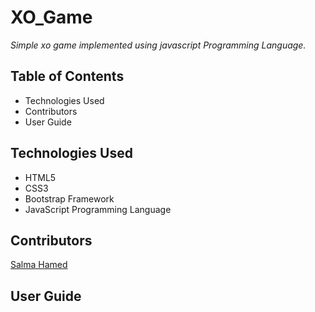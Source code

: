 # XO_Game
*Simple xo game implemented using javascript Programming Language.*

## Table of Contents
- Technologies Used
- Contributors
- User Guide

## Technologies Used
- HTML5
- CSS3
- Bootstrap Framework
- JavaScript Programming Language

## Contributors
[Salma Hamed](https://github.com/Salma-Hamed)

## User Guide

